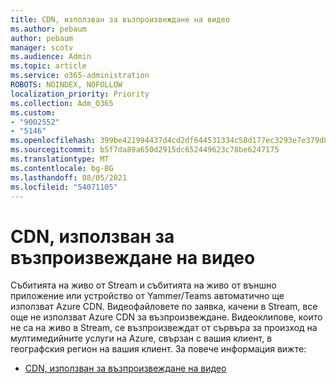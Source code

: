 ```yaml
---
title: CDN, използван за възпроизвеждане на видео
ms.author: pebaum
author: pebaum
manager: scotv
ms.audience: Admin
ms.topic: article
ms.service: o365-administration
ROBOTS: NOINDEX, NOFOLLOW
localization_priority: Priority
ms.collection: Adm_O365
ms.custom:
- "9002552"
- "5146"
ms.openlocfilehash: 399be421994437d4cd2df644531334c58d177ec3293e7e379d84cd8326823a63
ms.sourcegitcommit: b5f7da89a650d2915dc652449623c78be6247175
ms.translationtype: MT
ms.contentlocale: bg-BG
ms.lasthandoff: 08/05/2021
ms.locfileid: "54071105"
---
```

# <a name="cdn-used-for-video-playback"></a>CDN, използван за възпроизвеждане на видео

Събитията на живо от Stream и събитията на живо от външно приложение или устройство от Yammer/Teams автоматично ще използват Azure CDN. Видеофайловете по заявка, качени в Stream, все още не използват Azure CDN за възпроизвеждане. Видеоклипове, които не са на живо в Stream, се възпроизвеждат от сървъра за произход на мултимедийните услуги на Azure, свързан с вашия клиент, в географския регион на вашия клиент. За повече информация вижте:

- [CDN, използван за възпроизвеждане на видео](https://docs.microsoft.com/stream/network-overview#cdn-used-for-video-playback)
